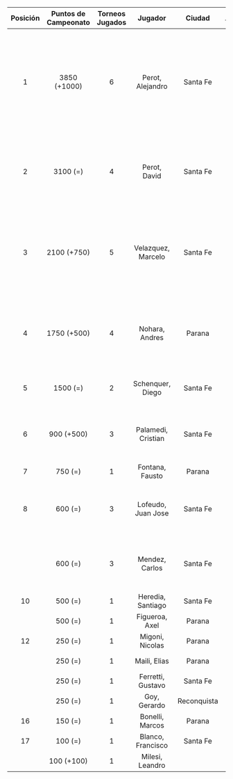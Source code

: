 |  Posición  |  Puntos de Campeonato  |  Torneos Jugados  |      Jugador       |   Ciudad    |  Afiliación  |                             Puntos sumados                              |
|:----------:|:----------------------:|:-----------------:|:------------------:|:-----------:|:------------:|:-----------------------------------------------------------------------:|
|     1      |      3850 (+1000)      |         6         |  Perot, Alejandro  |  Santa Fe   |   Atemeli    | 1000 (T04) + 1000 (T06) + 750 (T02) + 500 (T03) + 500 (T01) + 100 (T05) |
|     2      |        3100 (=)        |         4         |    Perot, David    |  Santa Fe   |   Atemeli    |            1000 (T01) + 1000 (T03) + 1000 (T02) + 100 (T05)             |
|     3      |      2100 (+750)       |         5         | Velazquez, Marcelo |  Santa Fe   |   AteMeLi    |        750 (T06) + 500 (T02) + 500 (T01) + 250 (T03) + 100 (T05)        |
|     4      |      1750 (+500)       |         4         |   Nohara, Andres   |   Parana    |              |              500 (T06) + 500 (T04) + 500 (T02) + 250 (T03)              |
|     5      |        1500 (=)        |         2         |  Schenquer, Diego  |  Santa Fe   |   Atemeli    |                          750 (T03) + 750 (T01)                          |
|     6      |       900 (+500)       |         3         | Palamedi, Cristian |  Santa Fe   |   Atemeli    |                    500 (T06) + 250 (T02) + 150 (T03)                    |
|     7      |        750 (=)         |         1         |  Fontana, Fausto   |   Parana    |   Aspatem    |                                750 (T04)                                |
|     8      |        600 (=)         |         3         | Lofeudo, Juan Jose |  Santa Fe   |   Atemeli    |                    250 (T03) + 250 (T01) + 100 (T05)                    |
|            |        600 (=)         |         3         |   Mendez, Carlos   |  Santa Fe   |   Atemeli    |                    250 (T03) + 250 (T02) + 100 (T05)                    |
|     10     |        500 (=)         |         1         | Heredia, Santiago  |  Santa Fe   |   Atemeli    |                                500 (T03)                                |
|            |        500 (=)         |         1         |   Figueroa, Axel   |   Parana    |   Aspatem    |                                500 (T04)                                |
|     12     |        250 (=)         |         1         |  Migoni, Nicolas   |   Parana    |   Aspatem    |                                250 (T02)                                |
|            |        250 (=)         |         1         |    Maili, Elias    |   Parana    |   Aspatem    |                                250 (T04)                                |
|            |        250 (=)         |         1         | Ferretti, Gustavo  |  Santa Fe   |   Atemeli    |                                250 (T01)                                |
|            |        250 (=)         |         1         |    Goy, Gerardo    | Reconquista |    ATMAR     |                                250 (T02)                                |
|     16     |        150 (=)         |         1         |  Bonelli, Marcos   |   Parana    |   Aspatem    |                                150 (T02)                                |
|     17     |        100 (=)         |         1         | Blanco, Francisco  |  Santa Fe   |   Atemeli    |                                100 (T05)                                |
|            |       100 (+100)       |         1         |  Milesi, Leandro   |             |              |                                100 (T06)                                |